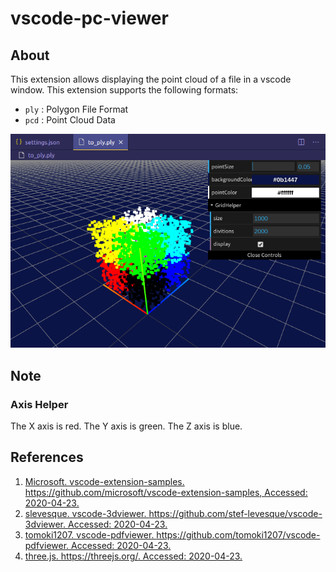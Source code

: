 # vscode-pc-viewer
## About
This extension allows displaying the point cloud of a file in a vscode window. This extension supports the following formats:

- `ply` : Polygon File Format
- `pcd` : Point Cloud Data

![fig1](img/fig1.png)

## Note
### Axis Helper
The X axis is red. The Y axis is green. The Z axis is blue.

## References
1. [Microsoft. vscode-extension-samples. https://github.com/microsoft/vscode-extension-samples, Accessed: 2020-04-23.](https://github.com/microsoft/vscode-extension-samples)
2. [slevesque. vscode-3dviewer. https://github.com/stef-levesque/vscode-3dviewer. Accessed: 2020-04-23.](https://marketplace.visualstudio.com/items?itemName=slevesque.vscode-3dviewer)
3. [tomoki1207. vscode-pdfviewer. https://github.com/tomoki1207/vscode-pdfviewer. Accessed: 2020-04-23.](https://marketplace.visualstudio.com/items?itemName=tomoki1207.pdf)
4. [three.js. https://threejs.org/. Accessed: 2020-04-23.](https://threejs.org/)


